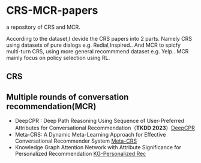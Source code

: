 # CRS-MCR-papers
 a repository of CRS and MCR. 

According to the dataset,I devide the CRS papers into 2 parts. 
Namely CRS using datasets of pure dialogs e.g. Redial,Inspired..
And MCR to spicfy multi-turn CRS, using more general recommmend dataset e.g. Yelp..
MCR mainly focus on policy selection using RL.
## CRS 


## Multiple rounds of conversation recommendation(MCR)
+ DeepCPR : Deep Path Reasoning Using Sequence of User-Preferred Attributes for Conversational Recommendation（**TKDD 2023**）[DeepCPR](https://dl.acm.org/doi/pdf/10.1145/3610775)
+ Meta-CRS: A Dynamic Meta-Learning Approach for Effective Conversational Recommender System [Meta-CRS](https://dl.acm.org/doi/10.1145/3604804)
+ Knowledge Graph Attention Network with Attribute Significance for Personalized Recommendation [KG-Personalized Rec](https://link.springer.com/article/10.1007/s11063-022-11077-0)
